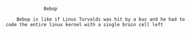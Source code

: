 				  Bebop

		Bebop is like if Linus Torvalds was hit by a bus and he had to code the entire linux kernel with a single brain cell left

